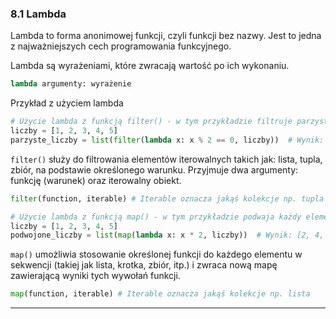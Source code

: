### 8.1 Lambda
Lambda to forma anonimowej funkcji, czyli funkcji bez nazwy.
Jest to jedna z najważniejszych cech programowania funkcyjnego.

Lambda są wyrażeniami, które zwracają wartość po ich wykonaniu.
```python
lambda argumenty: wyrażenie
```
Przykład z użyciem lambda

```python
# Użycie lambda z funkcją filter() - w tym przykładzie filtruje parzyste liczby
liczby = [1, 2, 3, 4, 5]
parzyste_liczby = list(filter(lambda x: x % 2 == 0, liczby))  # Wynik: [2, 4]
```
`filter()` służy do filtrowania elementów iterowalnych takich jak: lista, tupla, zbiór, na podstawie określonego warunku.
Przyjmuje dwa argumenty: funkcję (warunek) oraz iterowalny obiekt.
```python
filter(function, iterable) # Iterable oznacza jakąś kolekcje np. tupla
```
```python
# Użycie lambda z funkcją map() - w tym przykładzie podwaja każdy element listy
liczby = [1, 2, 3, 4, 5]
podwojone_liczby = list(map(lambda x: x * 2, liczby))  # Wynik: [2, 4, 6, 8, 10]
```
`map()` umożliwia stosowanie określonej funkcji do każdego elementu w sekwencji (takiej jak lista, krotka, zbiór, itp.) i zwraca nową mapę zawierającą wyniki tych wywołań funkcji.

```python
map(function, iterable) # Iterable oznacza jakąś kolekcje np. lista
```

<hr>